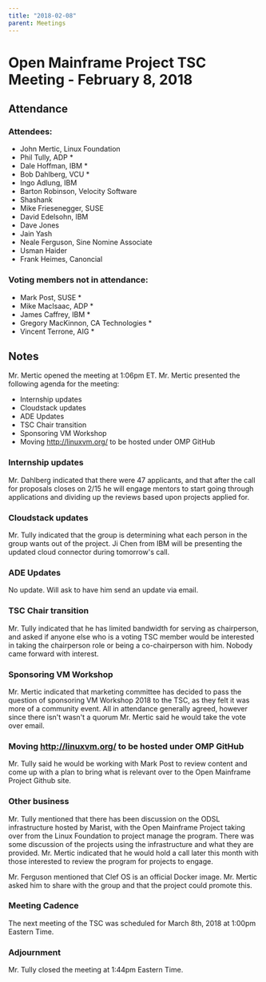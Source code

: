 ```yaml
---
title: "2018-02-08"
parent: Meetings
---
```

# Open Mainframe Project TSC Meeting - February 8, 2018

## Attendance

### Attendees:

* John Mertic, Linux Foundation
* Phil Tully, ADP *
* Dale Hoffman, IBM *
* Bob Dahlberg, VCU *
* Ingo Adlung, IBM
* Barton Robinson, Velocity Software
* Shashank
* Mike Friesenegger, SUSE
* David Edelsohn, IBM
* Dave Jones
* Jain Yash
* Neale Ferguson, Sine Nomine Associate
* Usman Haider
* Frank Heimes, Canoncial

### Voting members not in attendance:

* Mark Post, SUSE *
* Mike MacIsaac, ADP *
* James Caffrey, IBM *
* Gregory MacKinnon, CA Technologies *
* Vincent Terrone, AIG *

## Notes

Mr. Mertic opened the meeting at 1:06pm ET. Mr. Mertic presented the following agenda for the meeting:

* Internship updates
* Cloudstack updates
* ADE Updates
* TSC Chair transition
* Sponsoring VM Workshop
* Moving http://linuxvm.org/ to be hosted under OMP GitHub

### Internship updates

Mr. Dahlberg indicated that there were 47 applicants, and that after the call for proposals closes on 2/15 he will engage mentors to start going through applications and dividing up the reviews based upon projects applied for.

### Cloudstack updates

Mr. Tully indicated that the group is determining what each person in the group wants out of the project. Ji Chen from IBM will be presenting the updated cloud connector during tomorrow's call.

### ADE Updates

No update. Will ask to have him send an update via email.

### TSC Chair transition

Mr. Tully indicated that he has limited bandwidth for serving as chairperson, and asked if anyone else who is a voting TSC member would be interested in taking the chairperson role or being a co-chairperson with him. Nobody came forward with interest.

### Sponsoring VM Workshop

Mr. Mertic indicated that marketing committee has decided to pass the question of sponsoring VM Workshop 2018 to the TSC, as they felt it was more of a community event. All in attendance generally agreed, however since there isn't wasn't a quorum Mr. Mertic said he would take the vote over email.

### Moving http://linuxvm.org/ to be hosted under OMP GitHub

Mr. Tully said he would be working with Mark Post to review content and come up with a plan to bring what is relevant over to the Open Mainframe Project Github site.

### Other business

Mr. Tully mentioned that there has been discussion on the ODSL infrastructure hosted by Marist, with the Open Mainframe Project taking over from the Linux Foundation to project manage the program. There was some discussion of the projects using the infrastructure and what they are provided. Mr. Mertic indicated that he would hold a call later this month with those interested to review the program for projects to engage.

Mr. Ferguson mentioned that Clef OS is an official Docker image. Mr. Mertic asked him to share with the group and that the project could promote this.

### Meeting Cadence

The next meeting of the TSC was scheduled for March 8th, 2018 at 1:00pm Eastern Time.

### Adjournment

Mr. Tully closed the meeting at 1:44pm Eastern Time.
